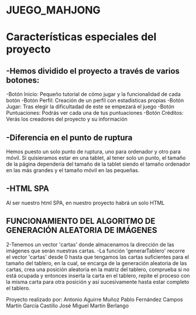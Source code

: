 ﻿# JUEGO_MAHJONG

<h1> Características especiales del proyecto </h1>

<h2>-Hemos dividido el proyecto a través de varios botones: </h2>
  
 -Botón Inicio: Pequeño tutorial de cómo jugar y la funcionalidad de cada botón
 -Botón Perfil: Creación de un perfil con estadísticas propias
 -Botón Jugar: Tras elegir la dificultadad de este se empezará el juego
 -Botón Puntuaciones: Podrás ver cada una de tus puntuaciones 
 -Botón Créditos: Verás los creadores del proyecto y su información

<h2>-Diferencia en el punto de ruptura</h2>

Hemos puesto un solo punto de ruptura, uno para ordenador y otro para móvil.
Si quisieramos estar en una tablet, al tener solo un punto, el tamaño de la página dependería del
tamaño de la tablet siendo el tamaño ordenador en las más grandes y el tamaño móvil en las 
pequeñas.

<h2>-HTML SPA</h2>

Al ser nuestro html SPA, en nuestro proyecto habrá un solo HTML

<h2>FUNCIONAMIENTO DEL ALGORITMO DE GENERACIÓN ALEATORIA DE IMÁGENES</h2>

2-Tenemos un vector 'cartas' donde almacenamos la dirección de las imágenes que serán nuestras cartas.
-La función 'generarTablero' recorre el vector 'cartas' desde 0 hasta que tengamos las cartas suficientes para el tamaño del tablero, en la cual, se encarga de la generación aleatoria de las cartas, crea una posición aleatoria en la matriz del tablero, comprueba si no está ocupada y entonces inserta la carta en el tablero, repite el proceso con la misma carta para otra posición y así sucesivamente hasta estar completo el tablero.

Proyecto realizado por: Antonio Aguirre Muñoz
			Pablo Fernández Campos
			Martín García Castillo
			José Miguel Martín Berlango
